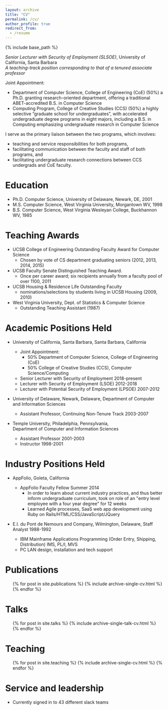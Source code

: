 ```yaml
---
layout: archive
title: "CV"
permalink: /cv/
author_profile: true
redirect_from:
  - /resume
---
```


{% include base_path %}


*Senior Lecturer with Security of Employment (SLSOE)*, University of California, Santa Barbara<br>
<em>A teaching-track position corresponding to that of a tenured associate professor</em>

Joint Appointment:
* Department of Computer Science, College of Engineering (CoE) (50%)
   a Ph.D. granting research-oriented department,
   offering a traditional ABET-accredited B.S. in Computer Science
* Computing Program, College of Creative Studies (CCS) (50%)
   a highly selective “graduate school for undergraduates”,
   with accelerated undergraduate degree programs in eight majors,
   including a B.S. in Computing emphasizing undergraduate research
   in Computer Science

I serve as the primary liaison between the two programs, which involves:

* teaching and service responsibilities for both programs,
* facilitating communication between the faculty and staff of both programs, and
* facilitating undergraduate research connections between CCS undergrads and CoE faculty.

Education
=========

* Ph.D. Computer Science, University of Delaware, Newark, DE, 2001
* M.S. Computer Science, West Virginia University, Morgantown WV, 1998
* B.S. Computer Science, West Virginia Wesleyan College, Buckhannon WV, 1985

Teaching Awards
===============

* UCSB College of Engineering Outstanding Faculty Award for Computer Science
  * Chosen by vote of CS department graduating seniors (2012, 2013, 2014, 2015)
* UCSB Faculty Senate Distinguished Teaching Award.
  * Once per career award; six recipients annually from a faculty pool of over 1100, 2011
* UCSB Housing & Residence Life Outstanding Faculty
    * nominations/selections by students living in UCSB Housing (2009, 2010)
* West Virginia University, Dept. of Statistics & Computer Science
   * Outstanding Teaching Assistant (1987)


Academic Positions Held
=======================

* University of California, Santa Barbara, Santa Barbara, California
   * Joint Appointment:
      * 50% Department of Computer Science, College of Engineering (CoE)
      * 50% College of Creative Studies (CCS), Computer Science/Computing
   * Senior Lecturer with Security of Employment 2018-present
   * Lecturer with Security of Employment (LSOE) 2012-2018
   * Lecturer with Potential Security of Employment (LPSOE) 2007-2012

* University of Delaware, Newark, Delaware, Department of Computer and Information Sciences
   * Assistant Professor, Continuing Non-Tenure Track 2003-2007

* Temple University, Philadelphia, Pennsylvania,<br> Department of Computer and Information Sciences
   * Assistant Professor 2001-2003
   * Instructor 1998-2001

Industry Positions Held
=======================

* AppFolio, Goleta, California
   * AppFolio Faculty Fellow Summer 2014
      * In order to learn about current industry practices, and thus better inform undergraduate curriculum,
took on role of an "entry level employee with a four year degree" for 12 weeks
      * Learned Agile processes, SaaS web app development using Ruby on Rails/HTML/CSS/JavaScript/JQuery

* E.I. du Pont de Nemours and Company, Wilmington, Delaware, Staff Analyst 1988-1992
   * IBM Mainframe Applications Programming (Order Entry, Shipping, Distribution) IMS, PL/I, MVS
   * PC LAN design, installation and tech support


Publications
======
  <ul>{% for post in site.publications %}
    {% include archive-single-cv.html %}
  {% endfor %}</ul>
  
Talks
======
  <ul>{% for post in site.talks %}
    {% include archive-single-talk-cv.html %}
  {% endfor %}</ul>
  
Teaching
======
  <ul>{% for post in site.teaching %}
    {% include archive-single-cv.html %}
  {% endfor %}</ul>
  
Service and leadership
======
* Currently signed in to 43 different slack teams
